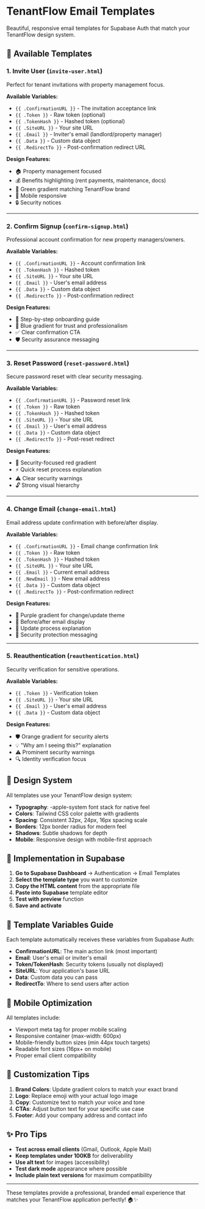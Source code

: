 # TenantFlow Email Templates

Beautiful, responsive email templates for Supabase Auth that match your TenantFlow design system.

## 📧 Available Templates

### 1. **Invite User** (`invite-user.html`)

Perfect for tenant invitations with property management focus.

**Available Variables:**

- `{{ .ConfirmationURL }}` - The invitation acceptance link
- `{{ .Token }}` - Raw token (optional)
- `{{ .TokenHash }}` - Hashed token (optional)
- `{{ .SiteURL }}` - Your site URL
- `{{ .Email }}` - Inviter's email (landlord/property manager)
- `{{ .Data }}` - Custom data object
- `{{ .RedirectTo }}` - Post-confirmation redirect URL

**Design Features:**

- 🏠 Property management focused
- 💰 Benefits highlighting (rent payments, maintenance, docs)
- 🎨 Green gradient matching TenantFlow brand
- 📱 Mobile responsive
- 🔒 Security notices

---

### 2. **Confirm Signup** (`confirm-signup.html`)

Professional account confirmation for new property managers/owners.

**Available Variables:**

- `{{ .ConfirmationURL }}` - Account confirmation link
- `{{ .TokenHash }}` - Hashed token
- `{{ .SiteURL }}` - Your site URL
- `{{ .Email }}` - User's email address
- `{{ .Data }}` - Custom data object
- `{{ .RedirectTo }}` - Post-confirmation redirect

**Design Features:**

- 🎯 Step-by-step onboarding guide
- 💙 Blue gradient for trust and professionalism
- ✅ Clear confirmation CTA
- 🛡️ Security assurance messaging

---

### 3. **Reset Password** (`reset-password.html`)

Secure password reset with clear security messaging.

**Available Variables:**

- `{{ .ConfirmationURL }}` - Password reset link
- `{{ .Token }}` - Raw token
- `{{ .TokenHash }}` - Hashed token
- `{{ .SiteURL }}` - Your site URL
- `{{ .Email }}` - User's email address
- `{{ .Data }}` - Custom data object
- `{{ .RedirectTo }}` - Post-reset redirect

**Design Features:**

- 🔑 Security-focused red gradient
- ⚡ Quick reset process explanation
- ⚠️ Clear security warnings
- 🔓 Strong visual hierarchy

---

### 4. **Change Email** (`change-email.html`)

Email address update confirmation with before/after display.

**Available Variables:**

- `{{ .ConfirmationURL }}` - Email change confirmation link
- `{{ .Token }}` - Raw token
- `{{ .TokenHash }}` - Hashed token
- `{{ .SiteURL }}` - Your site URL
- `{{ .Email }}` - Current email address
- `{{ .NewEmail }}` - New email address
- `{{ .Data }}` - Custom data object
- `{{ .RedirectTo }}` - Post-confirmation redirect

**Design Features:**

- 📧 Purple gradient for change/update theme
- 🔄 Before/after email display
- 📱 Update process explanation
- 🔐 Security protection messaging

---

### 5. **Reauthentication** (`reauthentication.html`)

Security verification for sensitive operations.

**Available Variables:**

- `{{ .Token }}` - Verification token
- `{{ .SiteURL }}` - Your site URL
- `{{ .Email }}` - User's email address
- `{{ .Data }}` - Custom data object

**Design Features:**

- 🛡️ Orange gradient for security alerts
- 💡 "Why am I seeing this?" explanation
- ⚠️ Prominent security warnings
- 🔍 Identity verification focus

## 🎨 Design System

All templates use your TenantFlow design system:

- **Typography**: -apple-system font stack for native feel
- **Colors**: Tailwind CSS color palette with gradients
- **Spacing**: Consistent 32px, 24px, 16px spacing scale
- **Borders**: 12px border radius for modern feel
- **Shadows**: Subtle shadows for depth
- **Mobile**: Responsive design with mobile-first approach

## 🚀 Implementation in Supabase

1. **Go to Supabase Dashboard** → Authentication → Email Templates
2. **Select the template type** you want to customize
3. **Copy the HTML content** from the appropriate file
4. **Paste into Supabase** template editor
5. **Test with preview** function
6. **Save and activate**

## 🎯 Template Variables Guide

Each template automatically receives these variables from Supabase Auth:

- **ConfirmationURL**: The main action link (most important)
- **Email**: User's email or inviter's email
- **Token/TokenHash**: Security tokens (usually not displayed)
- **SiteURL**: Your application's base URL
- **Data**: Custom data you can pass
- **RedirectTo**: Where to send users after action

## 📱 Mobile Optimization

All templates include:

- Viewport meta tag for proper mobile scaling
- Responsive container (max-width: 600px)
- Mobile-friendly button sizes (min 44px touch targets)
- Readable font sizes (16px+ on mobile)
- Proper email client compatibility

## 🔧 Customization Tips

1. **Brand Colors**: Update gradient colors to match your exact brand
2. **Logo**: Replace emoji with your actual logo image
3. **Copy**: Customize text to match your voice and tone
4. **CTAs**: Adjust button text for your specific use case
5. **Footer**: Add your company address and contact info

## ✨ Pro Tips

- **Test across email clients** (Gmail, Outlook, Apple Mail)
- **Keep templates under 100KB** for deliverability
- **Use alt text** for images (accessibility)
- **Test dark mode** appearance where possible
- **Include plain text versions** for maximum compatibility

---

These templates provide a professional, branded email experience that matches your TenantFlow application perfectly! 🏠✨
